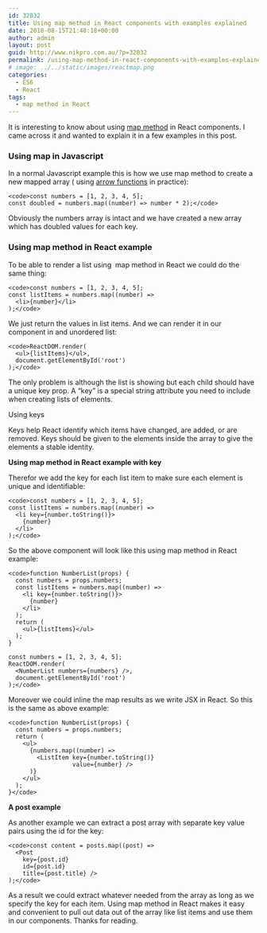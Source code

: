 ```yaml
---
id: 32032
title: Using map method in React components with examples explained
date: 2018-08-15T21:48:18+00:00
author: admin
layout: post
guid: http://www.nikpro.com.au/?p=32032
permalink: /using-map-method-in-react-components-with-examples-explained/
# image: ../../static/images/reactmap.png
categories:
  - ES6
  - React
tags:
  - map method in React
---
```

It is interesting to know about using [map method](http://www.nikpro.com.au/javascript-es6-maps-with-examples/) in React components. I came across it and wanted to explain it in a few examples in this post.

### Using map in Javascript

In a normal Javascript example this is how we use map method to create a new mapped array ( using [arrow functions](http://www.nikpro.com.au/all-you-need-to-know-about-arrow-functions-in-javascript/) in practice):


```
<code>const numbers = [1, 2, 3, 4, 5];
const doubled = numbers.map((number) => number * 2);</code>
```


Obviously the numbers array is intact and we have created a new array which has doubled values for each key.

### Using map method in React example

To be able to render a list using  map method in React we could do the same thing:


```
<code>const numbers = [1, 2, 3, 4, 5];
const listItems = numbers.map((number) =>
  <li>{number}</li>
);</code>
```


We just return the values in list items. And we can render it in our component in and unordered list:


```
<code>ReactDOM.render(
  <ul>{listItems}</ul>,
  document.getElementById('root')
);</code>
```


The only problem is although the list is showing but each child should have a unique key prop. A “key” is a special string attribute you need to include when creating lists of elements. 

Using keys

Keys help React identify which items have changed, are added, or are removed. Keys should be given to the elements inside the array to give the elements a stable identity. 

**Using map method in React example with key**

Therefor we add the key for each list item to make sure each element is unique and identifiable:


```
<code>const numbers = [1, 2, 3, 4, 5];
const listItems = numbers.map((number) =>
  <li key={number.toString()}>
    {number}
  </li>
);</code>
```


So the above component will look like this using map method in React example:


```
<code>function NumberList(props) {
  const numbers = props.numbers;
  const listItems = numbers.map((number) =>
    <li key={number.toString()}>
      {number}
    </li>
  );
  return (
    <ul>{listItems}</ul>
  );
}

const numbers = [1, 2, 3, 4, 5];
ReactDOM.render(
  <NumberList numbers={numbers} />,
  document.getElementById('root')
);</code>
```


Moreover we could inline the map results as we write JSX in React. So this is the same as above example:


```
<code>function NumberList(props) {
  const numbers = props.numbers;
  return (
    <ul>
      {numbers.map((number) =>
        <ListItem key={number.toString()}
                  value={number} />
      )}
    </ul>
  );
}</code>
```


**A post example**

As another example we can extract a post array with separate key value pairs using the id for the key:


```
<code>const content = posts.map((post) =>
  <Post
    key={post.id}
    id={post.id}
    title={post.title} />
);</code>
```


As a result we could extract whatever needed from the array as long as we specify the key for each item. Using map method in React makes it easy and convenient to pull out data out of the array like list items and use them in our components. Thanks for reading.